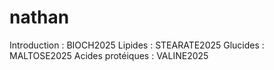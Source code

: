 # nathan
Introduction : BIOCH2025
Lipides : STEARATE2025
Glucides : MALTOSE2025
Acides protéiques : VALINE2025
